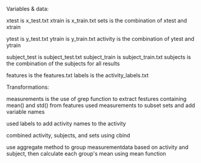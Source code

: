 Variables & data:

xtest is x_test.txt
xtrain is x_train.txt
sets is the combination of xtest and xtrain

ytest is y_test.txt
ytrain is y_train.txt
activity is the combination of ytest and ytrain

subject_test is subject_test.txt
subject_train is subject_train.txt
subjects is the combination of the subjects for all results

features is the features.txt
labels is the activity_labels.txt

Transformations:

measurements is the use of grep function to extract festures containing mean() and std() from features
used measurements to subset sets and add variable names

used labels to add activity names to the activity

combined activity, subjects, and sets using cbind

use aggregate method to group measurementdata based on activity and subject,
then calculate each group's mean using mean function
